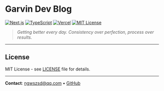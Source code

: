 # Garvin Dev Blog

[![Next.js](https://img.shields.io/badge/Next.js-black?style=flat-square&logo=next.js)](https://nextjs.org/)
[![TypeScript](https://img.shields.io/badge/TypeScript-blue?style=flat-square&logo=typescript)](https://www.typescriptlang.org/)
[![Vercel](https://img.shields.io/badge/Deployed%20on-Vercel-000000?style=flat-square&logo=vercel)](https://vercel.com/)
[![MIT License](https://img.shields.io/badge/License-MIT-green?style=flat-square)](LICENSE)

> _Getting better every day. Consistency over perfection, process over results._

---

## License

MIT License - see [LICENSE](LICENSE) file for details.

---

**Contact**: [ngwszsd@qq.com](mailto:ngwszsd@qq.com) • [GitHub](https://github.com/ngwszsd)
